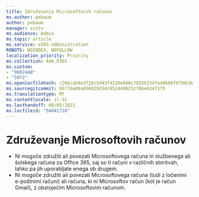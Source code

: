 ```yaml
---
title: Združevanje Microsoftovih računov
ms.author: pebaum
author: pebaum
manager: scotv
ms.audience: Admin
ms.topic: article
ms.service: o365-administration
ROBOTS: NOINDEX, NOFOLLOW
localization_priority: Priority
ms.collection: Adm_O365
ms.custom:
- "9002448"
- "5072"
ms.openlocfilehash: c26bcab9e3726c5d43f4126e088c7025623d7a40b66f0700c8d5e7edf1261986
ms.sourcegitcommit: b5f7da89a650d2915dc652449623c78be6247175
ms.translationtype: MT
ms.contentlocale: sl-SI
ms.lasthandoff: 08/05/2021
ms.locfileid: "54041710"
---
```

# <a name="merge-microsoft-accounts"></a>Združevanje Microsoftovih računov

- Ni mogoče združiti ali povezati Microsoftovega računa in službenega ali šolskega računa za Office 365, saj so ti računi v različnih storitvah, lahko pa jih uporabljate enega ob drugem.
- Ni mogoče združiti ali povezati Microsoftovega računa (tudi z ločenimi e-poštnimi računi) ali računa, ki ni Microsoftov račun (kot je račun Gmail), z obstoječim Microsoftovim računom.
